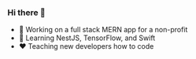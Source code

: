 ### Hi there 👋

- 🔭 Working on a full stack MERN app for a non-profit
- 🌱 Learning NestJS, TensorFlow, and Swift
- ❤️ Teaching new developers how to code

<!--
**benjamintemple/benjamintemple** is a ✨ _special_ ✨ repository because its `README.md` (this file) appears on your GitHub profile.

Here are some ideas to get you started:

- 🔭 I’m currently working on ...
- 🌱 I’m currently learning ...
- 👯 I’m looking to collaborate on ...
- 🤔 I’m looking for help with ...
- 💬 Ask me about ...
- 📫 How to reach me: ...
- 😄 Pronouns: ...
- ⚡ Fun fact: ...
-->
